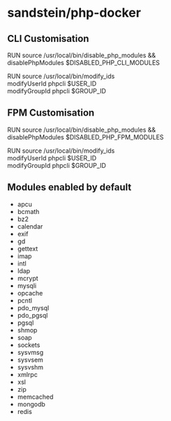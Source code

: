 # sandstein/php-docker



## CLI Customisation

RUN source /usr/local/bin/disable_php_modules && \
    disablePhpModules $DISABLED_PHP_CLI_MODULES

RUN source /usr/local/bin/modify_ids \
    modifyUserId phpcli $USER_ID \
    modifyGroupId phpcli $GROUP_ID
    
## FPM Customisation    
    
RUN source /usr/local/bin/disable_php_modules && \
    disablePhpModules $DISABLED_PHP_FPM_MODULES

RUN source /usr/local/bin/modify_ids \
    modifyUserId phpcli $USER_ID \
    modifyGroupId phpcli $GROUP_ID
       
## Modules enabled by default
* apcu
* bcmath
* bz2
* calendar
* exif
* gd
* gettext
* imap
* intl
* ldap
* mcrypt
* mysqli
* opcache
* pcntl
* pdo_mysql
* pdo_pgsql
* pgsql
* shmop
* soap
* sockets
* sysvmsg
* sysvsem
* sysvshm
* xmlrpc
* xsl
* zip
* memcached
* mongodb
* redis
